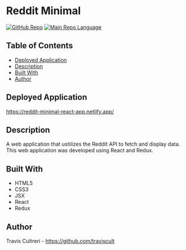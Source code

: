 # Reddit Minimal

[![GitHub Repo](https://img.shields.io/github/repo-size/RichardKessler/Project-2?color=Green&style=plastic)](https://github.com/traviscult/reddit-minimal)
[![Main Repo Language](https://img.shields.io/github/languages/top/RichardKEssler/Project-2?color=blueviolet&style=plastic)](https://github.com/traviscult/reddit-minimal)

## Table of Contents

- [Deployed Application](#Deployed-Application)
- [Description](#Description)
- [Built With](#Built-With)
- [Author](#Author)

## Deployed Application

https://reddit-minimal-react-app.netlify.app/

## Description

A web application that ustilizes the Reddit API to fetch and display data. This web application was developed using React and Redux.

## Built With

- HTML5
- CSS3
- JSX
- React
- Redux

## Author

Travis Cultreri - https://github.com/traviscult
